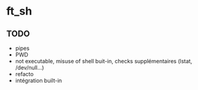# ft_sh

## TODO

- pipes
- PWD
- not executable, misuse of shell buit-in, checks supplémentaires (lstat, /dev/null...)
- refacto
- intégration built-in
